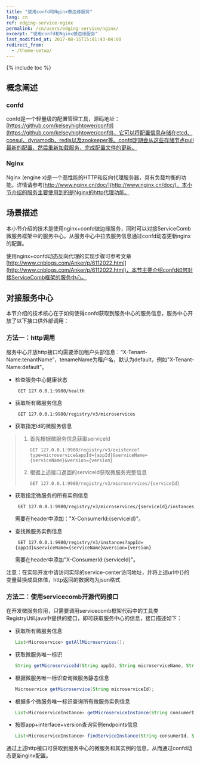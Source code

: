 ```yaml
---
title: "使用confd和Nginx做边缘服务"
lang: cn
ref: edging-service-nginx
permalink: /cn/users/edging-service/nginx/
excerpt: "使用confd和Nginx做边缘服务"
last_modified_at: 2017-08-15T15:01:43-04:00
redirect_from:
  - /theme-setup/
---
```


{% include toc %}
## 概念阐述

### **confd**

confd是一个轻量级的配置管理工具，源码地址：[https://github.com/kelseyhightower/confd](https://github.com/kelseyhightower/confd)，它可以将配置信息存储在etcd、consul、dynamodb、redis以及zookeeper等。confd定期会从这些存储节点pull最新的配置，然后重新加载服务，完成配置文件的更新。

### **Nginx**

Nginx \(engine x\)是一个高性能的HTTP和反向代理服务器，具有负载均衡的功能。详情请参考[http://www.nginx.cn/doc/](http://www.nginx.cn/doc/)。本小节介绍的服务主要使用到的是Nginx的http代理功能。

## 场景描述

本小节介绍的技术是使用nginx+confd做边缘服务，同时可以对接ServiceComb微服务框架中的服务中心，从服务中心中拉去服务信息通过confd动态更新nginx的配置。

使用nginx+confd动态反向代理的实现步骤可参考文章[http://www.cnblogs.com/Anker/p/6112022.html](http://www.cnblogs.com/Anker/p/6112022.html)，本节主要介绍confd如何对接ServiceComb框架的服务中心。

## 对接服务中心

本节介绍的技术核心在于如何使得confd获取到服务中心的服务信息，服务中心开放了以下接口供外部调用：

### **方法一：http调用**

服务中心开放http接口均需要添加租户头部信息：“X-Tenant-Name:tenantName”，tenameName为租户名，默认为default，例如"X-Tenant-Name:default"。

* 检查服务中心健康状态

  ```http
   GET 127.0.0.1:9980/health
  ```

* 获取所有微服务信息

  ```http
   GET 127.0.0.1:9980/registry/v3/microservices
  ```

* 获取指定id的微服务信息

> 1. 首先根据微服务信息获取serviceId
>
>    ```http
>    GET 127.0.0.1:9980/registry/v3/existence?type=microservice&appId={appId}&serviceName={serviceName}&version={version}
>    ```
>
> 2. 根据上述接口返回的serviceId获取微服务完整信息
>
>    ```http
>    GET 127.0.0.1:9980/registry/v3/microservices/{serviceId}
>    ```

* 获取指定微服务的所有实例信息

  ```http
   GET 127.0.0.1:9980/registry/v3/microservices/{serviceId}/instances
  ```
   需要在header中添加："X-ConsumerId:{serviceId}"。

* 查找微服务实例信息

  ```http
   GET 127.0.0.1:9980/registry/v3/instances?appId={appId}&serviceName={serviceName}&version={version}
  ```
   需要在header中添加"X-ConsumerId:{serviceId}"。

注意：在实际开发中请访问实际的service-center访问地址，并将上述url中{}的变量替换成具体值，http返回的数据均为json格式

### **方法二：使用servicecomb开源代码接口**

在开发微服务应用，只需要调用servicecomb框架代码中的工具类RegistryUtil.java中提供的接口，即可获取服务中心的信息，接口描述如下：

* 获取所有微服务信息
   ```java
   List<Microservice> getAllMicroservices();
   ```

* 获取微服务唯一标识
   ```java
   String getMicroserviceId(String appId, String microserviceName, String versionRule);
   ```

* 根据微服务唯一标识查询微服务静态信息 
   ```java
   Microservice getMicroservice(String microserviceId);
   ```

* 根据多个微服务唯一标识查询所有微服务实例信息
   ```java
   List<MicroserviceInstance> getMicroserviceInstance(String consumerId, String providerId);
   ```
* 按照app+interface+version查询实例endpoints信息  
   ```java
   List<MicroserviceInstance> findServiceInstance(String consumerId, String appId, String serviceName,String versionRule);
   ```

通过上述http接口可获取到服务中心的微服务和其实例的信息，从而通过confd动态更新nginx配置。
